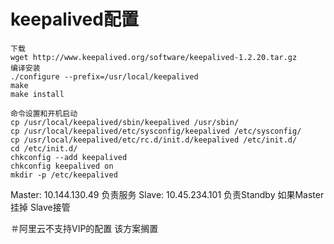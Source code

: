 # keepalived配置


```
下载
wget http://www.keepalived.org/software/keepalived-1.2.20.tar.gz
编译安装 
./configure --prefix=/usr/local/keepalived
make
make install

命令设置和开机启动
cp /usr/local/keepalived/sbin/keepalived /usr/sbin/
cp /usr/local/keepalived/etc/sysconfig/keepalived /etc/sysconfig/
cp /usr/local/keepalived/etc/rc.d/init.d/keepalived /etc/init.d/
cd /etc/init.d/
chkconfig --add keepalived
chkconfig keepalived on
mkdir -p /etc/keepalived
```

Master: 10.144.130.49 负责服务
Slave: 10.45.234.101  负责Standby 如果Master挂掉 Slave接管

 ＃阿里云不支持VIP的配置 该方案搁置
